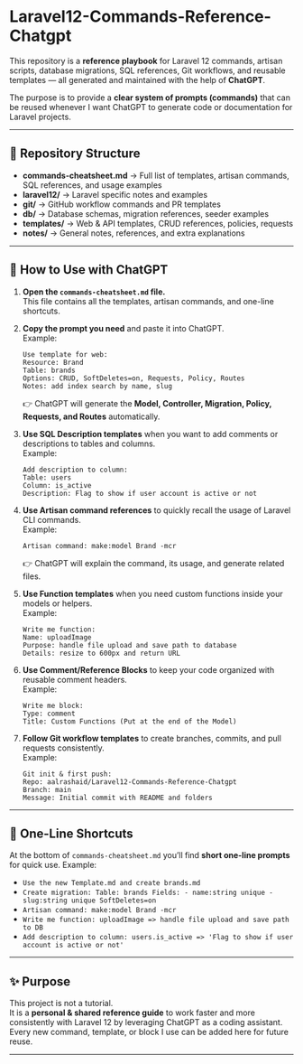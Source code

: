 # Laravel12-Commands-Reference-Chatgpt

This repository is a **reference playbook** for Laravel 12 commands, artisan scripts, database migrations, SQL references, Git workflows, and reusable templates — all generated and maintained with the help of **ChatGPT**.

The purpose is to provide a **clear system of prompts (commands)** that can be reused whenever I want ChatGPT to generate code or documentation for Laravel projects.

---

## 📂 Repository Structure

- **commands-cheatsheet.md** → Full list of templates, artisan commands, SQL references, and usage examples  
- **laravel12/** → Laravel specific notes and examples  
- **git/** → GitHub workflow commands and PR templates  
- **db/** → Database schemas, migration references, seeder examples  
- **templates/** → Web & API templates, CRUD references, policies, requests  
- **notes/** → General notes, references, and extra explanations  

---

## 🚀 How to Use with ChatGPT

1. **Open the `commands-cheatsheet.md` file.**  
   This file contains all the templates, artisan commands, and one-line shortcuts.

2. **Copy the prompt you need** and paste it into ChatGPT.  
   Example:
   ```
   Use template for web:
   Resource: Brand
   Table: brands
   Options: CRUD, SoftDeletes=on, Requests, Policy, Routes
   Notes: add index search by name, slug
   ```

   👉 ChatGPT will generate the **Model, Controller, Migration, Policy, Requests, and Routes** automatically.

3. **Use SQL Description templates** when you want to add comments or descriptions to tables and columns.  
   Example:
   ```
   Add description to column:
   Table: users
   Column: is_active
   Description: Flag to show if user account is active or not
   ```

4. **Use Artisan command references** to quickly recall the usage of Laravel CLI commands.  
   Example:
   ```
   Artisan command: make:model Brand -mcr
   ```

   👉 ChatGPT will explain the command, its usage, and generate related files.

5. **Use Function templates** when you need custom functions inside your models or helpers.  
   Example:
   ```
   Write me function:
   Name: uploadImage
   Purpose: handle file upload and save path to database
   Details: resize to 600px and return URL
   ```

6. **Use Comment/Reference Blocks** to keep your code organized with reusable comment headers.  
   Example:
   ```
   Write me block:
   Type: comment
   Title: Custom Functions (Put at the end of the Model)
   ```

7. **Follow Git workflow templates** to create branches, commits, and pull requests consistently.  
   Example:
   ```
   Git init & first push:
   Repo: aalrashaid/Laravel12-Commands-Reference-Chatgpt
   Branch: main
   Message: Initial commit with README and folders
   ```

---

## 🔹 One-Line Shortcuts

At the bottom of `commands-cheatsheet.md` you’ll find **short one-line prompts** for quick use. Example:

- `Use the new Template.md and create brands.md`  
- `Create migration: Table: brands Fields: - name:string unique - slug:string unique SoftDeletes=on`  
- `Artisan command: make:model Brand -mcr`  
- `Write me function: uploadImage => handle file upload and save path to DB`  
- `Add description to column: users.is_active => 'Flag to show if user account is active or not'`  

---

## ✨ Purpose

This project is not a tutorial.  
It is a **personal & shared reference guide** to work faster and more consistently with Laravel 12 by leveraging ChatGPT as a coding assistant.  
Every new command, template, or block I use can be added here for future reuse.

---
